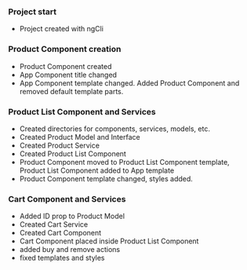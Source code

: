 ### Project start
* Project created with ngCli

### Product Component creation
* Product Component created
* App Component title changed
* App Component template changed. Added Product Component and removed default template parts.

### Product List Component and Services
* Created directories for components, services, models, etc.
* Created Product Model and Interface
* Created Product Service
* Created Product List Component
* Product Component moved to Product List Component template, Product List Component added to App template
* Product Component template changed, styles added.

### Cart Component and Services
* Added ID prop to Product Model
* Created Cart Service
* Created Cart Component
* Cart Component placed inside Product List Component
* added buy and remove actions
* fixed templates and styles
